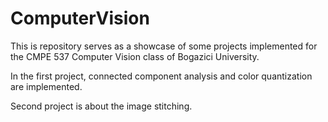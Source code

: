 # ComputerVision
This is repository serves as a showcase of some projects implemented for the CMPE 537 Computer Vision class of Bogazici University.

In the first project, connected component analysis and color quantization are implemented.

Second project is about the image stitching.
